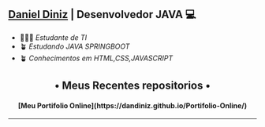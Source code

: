 ## [Daniel Diniz](https://github.com/DanDiniz) | Desenvolvedor JAVA 💻

- 👨🏾‍🎓 *Estudante de TI*
- 🪴 *Estudando JAVA SPRINGBOOT*
- 🪴 *Conhecimentos em HTML,CSS,JAVASCRIPT*

 
<h2 align = "center">• Meus Recentes repositorios •</h2>

<h4 align="center">[Meu Portifolio Online](https://dandiniz.github.io/Portifolio-Online/)</h4>

***




